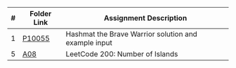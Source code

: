 |  #  | Folder Link | Assignment Description |
| :-: | ----------- | ---------------------- |
|  1  | [P10055](./P10055/) | Hashmat the Brave Warrior solution and example input|
|  5  | [A08](./A08/) | LeetCode 200: Number of Islands |
